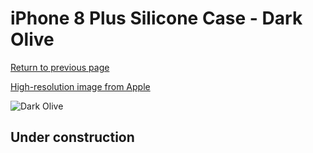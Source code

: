 # iPhone 8 Plus Silicone Case - Dark Olive

[Return to previous page](/iphone_7)

[High-resolution image from Apple](https://store.storeimages.cdn-apple.com/8756/as-images.apple.com/is/MR3Q2?wid=4500&hei=4500&fmt=png)

<div style="width: 512px"><img src="/almost_uncompressed/MR3Q2.webp" alt="Dark Olive"></div>

## Under construction
